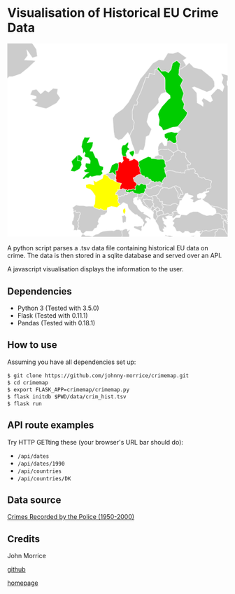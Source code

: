 # Visualisation of Historical EU Crime Data

![Historical Crime Map](crimemap/static/crimemap.png)

A python script parses a .tsv data file containing historical EU data
on crime.  The data is then stored in a sqlite database and served over an API.

A javascript visualisation displays the information to the user.

## Dependencies

* Python 3 (Tested with 3.5.0)
* Flask (Tested with 0.11.1)
* Pandas (Tested with 0.18.1)

## How to use

Assuming you have all dependencies set up:

	$ git clone https://github.com/johnny-morrice/crimemap.git
	$ cd crimemap
	$ export FLASK_APP=crimemap/crimemap.py
	$ flask initdb $PWD/data/crim_hist.tsv
	$ flask run

## API route examples

Try HTTP GETting these (your browser's URL bar should do):

* `/api/dates`
* `/api/dates/1990`
* `/api/countries`
* `/api/countries/DK`

## Data source

[Crimes Recorded by the Police (1950-2000)](https://data.europa.eu/euodp/en/data/dataset/qdxC0mEw46A0rQODgMzCQ)

## Credits

John Morrice

[github](https://github.com/johnny-morrice)

[homepage](http://jmorrice.teoma.io)
